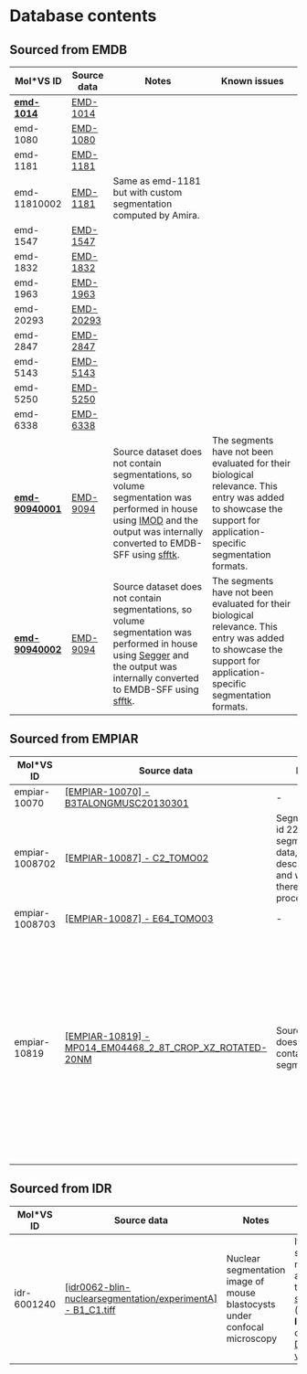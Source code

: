 # Database contents

## Sourced from EMDB

| Mol\*VS ID   | Source data                                                                                                                                                          | Notes                                                                                                                                                                                                                                                                                                                        | Known issues                                                                                                                                                                                                                                                                                                                                                                                                                                                                                          |
| ------------ | -------------------------------------------------------------------------------------------------------------------------------------------------------------------- | ---------------------------------------------------------------------------------------------------------------------------------------------------------------------------------------------------------------------------------------------------------------------------------------------------------------------------- | ----------------------------------------------------------------------------------------------------------------------------------------------------------------------------------------------------------------------------------------------------------------------------------------------------------------------------------------------------------------------------------------------------------------------------------------------------------------------------------------------------- |
| **[emd-1014](http://molstar.org/viewer-docs/volumes_and_segmentations/examples/#across-experiments-and-scales)**     |         [EMD-1014](https://www.ebi.ac.uk/emdb/EMD-1014?tab=volume)                                                                                                                                                               |                                                                                                                                                                                                                                                                                                                              |                                                                                                                                                                                                                                                                                                                                                                                                                                                                                                       |
| emd-1080     |          [EMD-1080](https://www.ebi.ac.uk/emdb/EMD-1080?tab=volume)                                                                                                                                                              |                                                                                                                                                                                                                                                                                                                              |                                                                                                                                                                                                                                                                                                                                                                                                                                                                                                       |
| emd-1181     |         [EMD-1181](https://www.ebi.ac.uk/emdb/EMD-1181?tab=volume)                                                                                                                                                               |                                                                                                                                                                                                                                                                                                                              |                                                                                                                                                                                                                                                                                                                                                                                                                                                                                                       |
| emd-11810002 |       [EMD-1181](https://www.ebi.ac.uk/emdb/EMD-1181?tab=volume)                                                                                                                                                                 |      Same as emd-1181 but with custom segmentation computed by Amira.                                                                                                                                                                                                                                                                                                                   |                                                                                                                                                                                                                                                                                                                                                                                                                                                                                                       |
| emd-1547     |       [EMD-1547](https://www.ebi.ac.uk/emdb/EMD-1547?tab=volume)                                                                                                                                                                 |                                                                                                                                                                                                                                                                                                                              |                                                                                                                                                                                                                                                                                                                                                                                                                                                                                                       |
| emd-1832     |        [EMD-1832](https://www.ebi.ac.uk/emdb/EMD-1832?tab=volume)                                                                                                                                                                |                                                                                                                                                                                                                                                                                                                              |                                                                                                                                                                                                                                                                                                                                                                                                                                                                                                       |
| emd-1963     |          [EMD-1963](https://www.ebi.ac.uk/emdb/EMD-1963?tab=volume)                                                                                                                                                              |                                                                                                                                                                                                                                                                                                                              |                                                                                                                                                                                                                                                                                                                                                                                                                                                                                                       |
| emd-20293    |       [EMD-20293](https://www.ebi.ac.uk/emdb/EMD-20293?tab=volume)                                                                                                                                                                 |                                                                                                                                                                                                                                                                                                                              |                                                                                                                                                                                                                                                                                                                                                                                                                                                                                                       |
| emd-2847     |        [EMD-2847](https://www.ebi.ac.uk/emdb/EMD-2847?tab=volume)                                                                                                                                                                |                                                                                                                                                                                                                                                                                                                              |                                                                                                                                                                                                                                                                                                                                                                                                                                                                                                       |
| emd-5143     |      [EMD-5143](https://www.ebi.ac.uk/emdb/EMD-5143?tab=volume)                                                                                                                                                                  |                                                                                                                                                                                                                                                                                                                              |                                                                                                                                                                                                                                                                                                                                                                                                                                                                                                       |
| emd-5250     |    [EMD-5250](https://www.ebi.ac.uk/emdb/EMD-5250?tab=volume)                                                                                                                                                                    |                                                                                                                                                                                                                                                                                                                              |                                                                                                                                                                                                                                                                                                                                                                                                                                                                                                       |
| emd-6338     |       [EMD-6338](https://www.ebi.ac.uk/emdb/EMD-6338?tab=volume)                                                                                                                                                                 |                                                                                                                                                                                                                                                                                                                              |                                                                                                                                                                                                                                                                                                                                                                                                                                                                                                       |
| **[emd-90940001](http://molstar.org/viewer-docs/volumes_and_segmentations/examples/#comparing-segmentations)** | [EMD-9094](https://www.ebi.ac.uk/emdb/EMD-9094?tab=volume)                                                                                                           | Source dataset does not contain segmentations, so volume segmentation was performed in house using [IMOD](https://bio3d.colorado.edu/imod/) and the output was internally converted to EMDB-SFF using [sfftk](https://sfftk.readthedocs.io/en/latest/).                                                | The segments have not been evaluated for their biological relevance. This entry was added to showcase the support for application-specific segmentation formats.                                                                                                                                                                                                                                                                                                                                      |
| **[emd-90940002](http://molstar.org/viewer-docs/volumes_and_segmentations/examples/#comparing-segmentations)** | [EMD-9094](https://www.ebi.ac.uk/emdb/EMD-9094?tab=volume)                                                                                                           | Source dataset does not contain segmentations, so volume segmentation was performed in house using [Segger](https://www.cgl.ucsf.edu/chimera/docs/ContributedSoftware/segger/segment.html) and the output was internally converted to EMDB-SFF using [sfftk](https://sfftk.readthedocs.io/en/latest/). | The segments have not been evaluated for their biological relevance. This entry was added to showcase the support for application-specific segmentation formats.                                                                                                                                                                                                                                                                                                                                      |

## Sourced from EMPIAR

| Mol\*VS ID     | Source data                                                                                                                                                          | Notes                                                                                             | Known issues                                                                                                                                                                                                                                                                                                                                                                                                                                                                                          |
| -------------- | -------------------------------------------------------------------------------------------------------------------------------------------------------------------- | ------------------------------------------------------------------------------------------------- | ----------------------------------------------------------------------------------------------------------------------------------------------------------------------------------------------------------------------------------------------------------------------------------------------------------------------------------------------------------------------------------------------------------------------------------------------------------------------------------------------------- |
| empiar-10070   | [\[EMPIAR-10070\] - B3TALONGMUSC20130301](https://www.ebi.ac.uk/empiar/volume-browser/empiar_10070_b3talongmusc20130301)                                             | \-                                                                                                | \-                                                                                                                                                                                                                                                                                                                                                                                                                                                                                                    |
| empiar-1008702 | [\[EMPIAR-10087\] - C2\_TOMO02](https://www.ebi.ac.uk/empiar/volume-browser/empiar_10087_c2_tomo02)                                                                  | Segment with id 22 has no segmentation data, name, or description and was therefore not processed |                                                                                                                                                                                                                                                                                                                                                                                                                                                                                                       |
| empiar-1008703 | [\[EMPIAR-10087\] - E64\_TOMO03](https://www.ebi.ac.uk/empiar/volume-browser/empiar_10087_e64_tomo03)                                                                | \-                                                                                                |                                                                                                                                                                                                                                                                                                                                                                                                                                                                                                       |
| empiar-10819   | [\[EMPIAR-10819\] - MP014\_EM04468\_2\_8T\_CROP\_XZ\_ROTATED-20NM](https://www.ebi.ac.uk/empiar/volume-browser/empiar_10819-mp014_em04468_2_8t_crop_xz_rotated-20nm) | Source dataset does not contain segmentations.                                                    | If default settings do not render anything, turn [GPU support off](http://molstar.org/viewer-docs/volumes_and_segmentations/known-issues/#gpu-support) and use a [negative isovalue](http://molstar.org/viewer-docs/volumes_and_segmentations/known-issues/#isosurface), or use [direct volume](http://molstar.org/viewer-docs/volumes_and_segmentations/known-issues/#direct-volume) render and adjust the control points. 


## Sourced from IDR

| Mol\*VS ID  | Source data                                                                                                                                 | Notes                                                                     | Known issues                                                                                                                                                                                                                                                                                                                                    |
| ----------- | ------------------------------------------------------------------------------------------------------------------------------------------- | ------------------------------------------------------------------------- | ----------------------------------------------------------------------------------------------------------------------------------------------------------------------------------------------------------------------------------------------------------------------------------------------------------------------------------------------- |
| idr-6001240 | [\[idr0062-blin-nuclearsegmentation/experimentA\] - B1\_C1.tiff](https://idr.openmicroscopy.org/webclient/img_detail/6001240/?dataset=7754) | Nuclear segmentation image of mouse blastocysts under confocal microscopy | If default settings do not render anything, turn [GPU support off](http://molstar.org/viewer-docs/volumes_and_segmentations/known-issues/#gpu-support) (if using **Isosurface**) or just use [Direct volume](http://molstar.org/viewer-docs/volumes_and_segmentations/known-issues/#direct-volume). |
